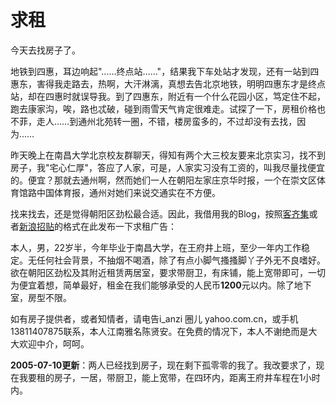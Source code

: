 # 求租

今天去找房子了。

地铁到四惠，耳边响起"……终点站……"，结果我下车处站才发现，还有一站到四惠东，害得我走路去，热啊，大汗淋漓，真想去告北京地铁，明明四惠东才是终点站，却在四惠时就误导我。到了四惠东，附近有一个什么花园小区，笃定住不起，跑去康家沟，唉，路也忒破，碰到雨雪天气肯定很难走。试探了一下，房租价格也不菲，走人……到通州北苑转一圈，不错，楼房蛮多的，不过却没有去找，因为……

昨天晚上在南昌大学北京校友群聊天，得知有两个大三校友要来北京实习，找不到房子，我"宅心仁厚"，答应了人家，可是，人家实习没有工资的，叫我尽量找便宜的。便宜？那就去通州啊，然而她们一人在朝阳左家庄京华时报，一个在崇文区体育馆路中国体育报，通州对她们来说交通实在不方便。

找来找去，还是觉得朝阳区劲松最合适。因此，我借用我的Blog，按照[客齐集][0]或者[新浪招贴][1]的格式在此发布一下求租广告：

本人，男，22岁半，今年毕业于南昌大学，在王府井上班，至少一年内工作稳定。无任何社会背景，不抽烟不喝酒，除了有点小脚气搔搔脚丫子外无不良嗜好。欲在朝阳区劲松及其附近租赁两居室，要求带厨卫，有床铺，能上宽带即可，一切为便宜着想，简单最好，租金在我们能够承受的人民币**1200**元以内。除了地下室，房型不限。

如有房子提供者，或者知情者，请电告i_anzi 圈儿 yahoo.com.cn，或手机13811407875联系，本人江南雅名陈贤安。在免费的情况下，本人不谢绝而是大大欢迎中介，呵呵。

**2005-07-10更新**：两人已经找到房子，现在剩下孤零零的我了。我改要求了，现在我要租的房子，一居，带厨卫，能上宽带，在四环内，距离王府井车程在1小时内。

[0]: http://beijing.kijiji.com.cn
[1]: http://post.sina.com.cn

